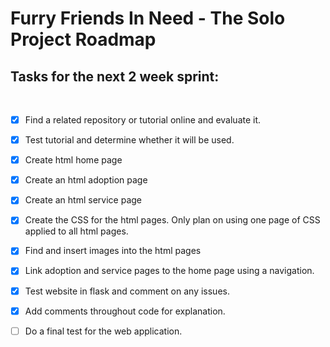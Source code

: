 # Furry Friends In Need - The Solo Project Roadmap

## Tasks for the next 2 week sprint:
<br/>

- [x] Find a related repository or tutorial online and evaluate it. 

- [x] Test tutorial and determine whether it will be used.

- [x] Create html home page
 
- [x] Create an html adoption page

- [x] Create an html service page

- [x] Create the CSS for the html pages. Only plan on using one page of CSS applied to all html pages.

- [x] Find and insert images into the html pages

- [x] Link adoption and service pages to the home page using a navigation.

- [x] Test website in flask and comment on any issues.

- [x] Add comments throughout code for explanation.

- [ ] Do a final test for the web application.
